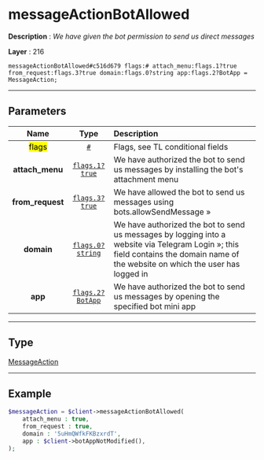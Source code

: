 # messageActionBotAllowed

**Description** : *We have given the bot permission to send us direct messages*

**Layer** : 216

```tl
messageActionBotAllowed#c516d679 flags:# attach_menu:flags.1?true from_request:flags.3?true domain:flags.0?string app:flags.2?BotApp = MessageAction;
```

---

## Parameters

| Name | Type | Description |
| :---: | :---: | :--- |
| <mark>flags</mark> | [`#`](type/#) | Flags, see TL conditional fields |
| **attach_menu** | [`flags.1?true`](type/true) | We have authorized the bot to send us messages by installing the bot's attachment menu |
| **from_request** | [`flags.3?true`](type/true) | We have allowed the bot to send us messages using bots.allowSendMessage » |
| **domain** | [`flags.0?string`](type/string) | We have authorized the bot to send us messages by logging into a website via Telegram Login »; this field contains the domain name of the website on which the user has logged in |
| **app** | [`flags.2?BotApp`](type/BotApp) | We have authorized the bot to send us messages by opening the specified bot mini app |

---

## Type

[MessageAction](type/MessageAction)

---

## Example

```php
$messageAction = $client->messageActionBotAllowed(
	attach_menu : true,
	from_request : true,
	domain : '5uHmQWfkFKBzxrdT',
	app : $client->botAppNotModified(),
);
```